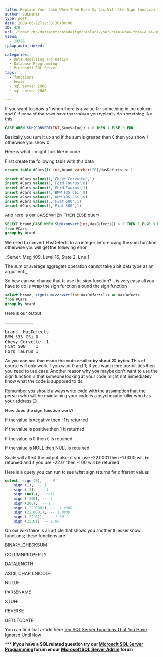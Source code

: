 ```yaml
---
title: Replace Your Case When Then Else Syntax With the Sign Function In SQL Server
author: SQLDenis
type: post
date: 2009-06-22T12:50:30+00:00
ID: 479
url: /index.php/datamgmt/datadesign/replace-your-case-when-then-else-syntax/
views:
  - 10326
rp4wp_auto_linked:
  - 1
categories:
  - Data Modelling and Design
  - Database Programming
  - Microsoft SQL Server
tags:
  - functions
  - howto
  - sql server 2000
  - sql server 2008

---
```

If you want to show a 1 when there is a value for something in the column and 0 if none of the rows have that values you typically do something like this

```sql
CASE WHEN SUM(CONVERT(INT,SomeValue)) > 0 THEN 1 ELSE 0 END
```

Basically you sum it up and if the sum is greater than 0 then you show 1 otherwise you show 0
  
Here is what it might look like in code

First create the following table with this data

```sql
create table #Cars(id int,brand varchar(20),HasDefects bit)

insert #Cars values(1,'Chevy Corvette',1)
insert #Cars values(2,'Ford Taurus',0)
insert #Cars values(3,'Ford Taurus',1)
insert #Cars values(4,'BMW 635 CSi',0)
insert #Cars values(5,'BMW 635 CSi',0)
insert #Cars values(6,'Fiat 500',1)
insert #Cars values(7,'Fiat 500',1)
```

And here is our CASE WHEN THEN ELSE query

```sql
SELECT brand,CASE WHEN SUM(convert(int,HasDefects)) > 0 THEN 1 ELSE 0 END AS HasDefects
from #Cars
group by brand
```

We need to convert HasDefects to an integer before using the sum function, otherwise you will get the following error

_Server: Msg 409, Level 16, State 2, Line 1
  
The sum or average aggregate operation cannot take a bit data type as an argument._

So how can we change that to use the sign function? It is very easy all you have to do is wrap the sign function around the sign function

```sql
select brand, sign(sum(convert(int,HasDefects))) as HasDefects
from #Cars
group by brand
```

Here is our output
  
——————–

<pre>brand	HasDefects
BMW 635 CSi	0
Chevy Corvette	1
Fiat 500	1
Ford Taurus	1</pre>

As you can see that made the code smaller by about 20 bytes. This of course will only work if you want 0 and 1; if you want more posibilities then you need to use case. Another reason why you maybe don't want to use the sign function is that someone looking at your code might not immediately know what the code is supposed to do.
  
Remember you should always write code with the assumption that the person who will be maintaining your code is a psychopatic killer who has your address 😉

How does the sign function work? 

If the value is negative then -1 is returned
  
If the value is positive then 1 is returned
  
If the value is 0 then 0 is returned
  
If the value is NULL then NULL is returned

Scale will affect the output also; if you use -22.0001 then -1.0000 will be returned and if you use -22.01 then -1.00 will be returned
  
Here is a query you can run to see what sign returns for different values

```sql
select 	sign (0),  -- 0
	sign (1),  -- 1
	sign (-1), -- -1
	sign (null), --null
	sign (-200), -- -1
	sign (200),  -- 1
	sign (-22.0001), -- -1.0000
	sign (22.0001),  -- 1.0000
	sign (-22.01), -- -1.00
	sign (22.01)  -- 1.00
```

On our wiki there is an article that shows you another 9 lesser know functions; these functions are

BINARY_CHECKSUM
  
COLUMNPROPERTY
  
DATALENGTH
  
ASCII, CHAR,UNICODE
  
NULLIF
  
PARSENAME
  
STUFF
  
REVERSE
  
GETUTCDATE

You can find that article here [Ten SQL Server Functions That You Have Ignored Until Now][1]



\*** **If you have a SQL related question try our [Microsoft SQL Server Programming][2] forum or our [Microsoft SQL Server Admin][3] forum**<ins></ins>

 [1]: http://wiki.lessthandot.com/index.php/Ten_SQL_Server_Functions_That_You_Have_Ignored_Until_Now
 [2]: http://forum.lessthandot.com/viewforum.php?f=17
 [3]: http://forum.lessthandot.com/viewforum.php?f=22